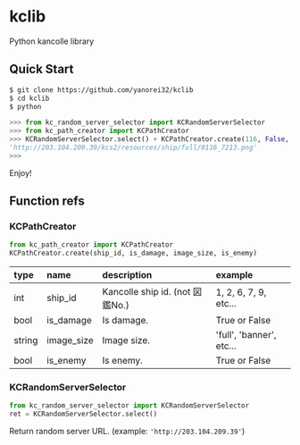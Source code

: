 # kclib
Python kancolle library

## Quick Start
```Bash
$ git clone https://github.com/yanorei32/kclib
$ cd kclib
$ python
```

```Python
>>> from kc_random_server_selector import KCRandomServerSelector
>>> from kc_path_creator import KCPathCreator
>>> KCRandomServerSelector.select() + KCPathCreator.create(116, False, 'full', False)
'http://203.104.209.39/kcs2/resources/ship/full/0116_7213.png'
>>>
```

Enjoy!

## Function refs

### KCPathCreator

```Python
from kc_path_creator import KCPathCreator
KCPathCreator.create(ship_id, is_damage, image_size, is_enemy)
```

|type|name|description|example|
|:--|:--|:--|:--|
|int|ship_id|Kancolle ship id. (not 図鑑No.)|1, 2, 6, 7, 9, etc...|
|bool|is_damage|Is damage.|True or False|
|string|image_size|Image size.|'full', 'banner', etc...|
|bool|is_enemy|Is enemy.|True or False|

### KCRandomServerSelector

```Python
from kc_random_server_selector import KCRandomServerSelector
ret = KCRandomServerSelector.select()
```

Return random server URL. (example: `'http://203.104.209.39'`)


